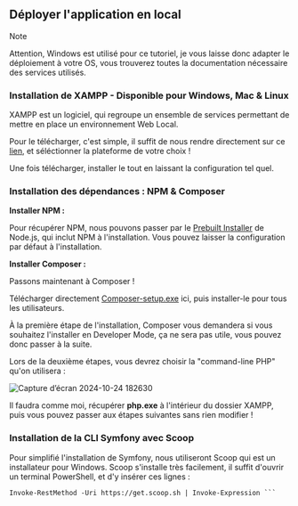 ## Déployer l'application en local

> [!NOTE]
> Attention, Windows est utilisé pour ce tutoriel, je vous laisse donc adapter le déploiement à votre OS, vous trouverez toutes la documentation nécessaire des services utilisés.

### Installation de XAMPP - Disponible pour Windows, Mac & Linux

XAMPP est un logiciel, qui regroupe un ensemble de services permettant de mettre en place un environnement Web Local.

Pour le télécharger, c'est simple, il suffit de nous rendre directement sur ce [lien](https://www.apachefriends.org/fr/download.html), et séléctionner la plateforme de votre choix ! 

Une fois télécharger, installer le tout en laissant la configuration tel quel.


### Installation des dépendances : NPM & Composer


**Installer NPM :**

Pour récupérer NPM, nous pouvons passer par le [Prebuilt Installer](https://nodejs.org/en/download/prebuilt-installer) de Node.js, qui inclut NPM à l'installation.
Vous pouvez laisser la configuration par défaut à l'installation.

**Installer Composer :**

Passons maintenant à Composer !

Télécharger directement [Composer-setup.exe](https://getcomposer.org/download/) ici, puis installer-le pour tous les utilisateurs.

À la première étape de l'installation, Composer vous demandera si vous souhaitez l'installer en Developer Mode, ça ne sera pas utile, vous pouvez donc passer à la suite.

Lors de la deuxième étapes, vous devrez choisir la "command-line PHP" qu'on utilisera : 

![Capture d’écran 2024-10-24 182630](https://github.com/user-attachments/assets/62e1c99d-2976-44c8-b803-efed2d573455)

Il faudra comme moi, récupérer **php.exe** à l'intérieur du dossier XAMPP, puis vous pouvez passer aux étapes suivantes sans rien modifier !

### Installation de la CLI Symfony avec Scoop

Pour simplifié l'installation de Symfony, nous utiliseront Scoop qui est un installateur pour Windows.
Scoop s'installe très facilement, il suffit d'ouvrir un terminal PowerShell, et d'y insérer ces lignes : 
``` Set-ExecutionPolicy -ExecutionPolicy RemoteSigned -Scope CurrentUser
Invoke-RestMethod -Uri https://get.scoop.sh | Invoke-Expression ```



